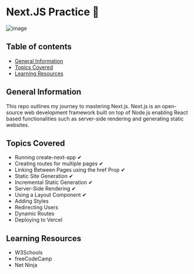 # Next.JS Practice 💭

![image](https://user-images.githubusercontent.com/55777067/168449057-0c777707-8d69-4104-bbae-7d91db356476.png)

## Table of contents
* [General Information](#general-info)
* [Topics Covered](#topics-covered)
* [Learning Resources](#resources)


## General Information
This repo outlines my journey to mastering Next.js. Next.js is an open-source web development framework built on top of Node.js enabling React based functionalities such as server-side rendering and generating static websites.


## Topics Covered

- Running create-next-app ✔
- Creating routes for multiple pages ✔
- Linking Between Pages using the href Prop ✔
- Static Site Generation ✔
- Incremental Static Generation ✔
- Server-Side Rendering ✔
- Using a Layout Component ✔
- Adding Styles
- Redirecting Users
- Dynamic Routes
- Deploying to Vercel


## Learning Resources

- W3Schools
- freeCodeCamp
- Net Ninja 
